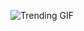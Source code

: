 
<!-- GIF_SECTION -->
![Trending GIF](https://media0.giphy.com/media/v1.Y2lkPThiYjIxNzcyZ2h6djFwMDlwYTMyNDF3MTVsbTg0bnBpbzNrMnMwa2s5Yzh4OGZiaiZlcD12MV9naWZzX3NlYXJjaCZjdD1n/7erBV7JsTvPuU/giphy.gif)
<!-- END_GIF_SECTION -->
